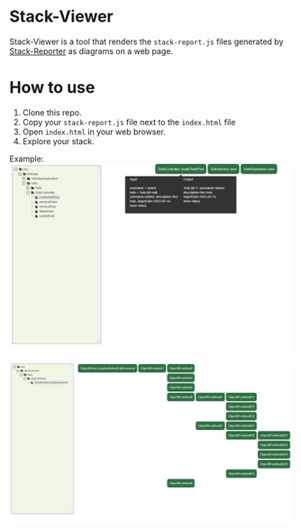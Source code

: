 # Stack-Viewer
Stack-Viewer is a tool that renders the `stack-report.js` files generated by [Stack-Reporter](https://github.com/andreiursudev/stack-reporter) as diagrams on a web page.

# How to use
1. Clone this repo.
2. Copy your `stack-report.js` file next to the `index.html` file
3. Open `index.html` in your web browser.
4. Explore your stack.

Example: 
![preview](preview.png)

![preview2](example2.png)
